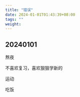 ```yaml
---
title: "错误"
date: 2024-01-01T01:43:39+08:00
tags: ""
weight: 
---
```



## 20240101

熬夜

不喜欢复习，喜欢狠狠学新的

运动

吃饭